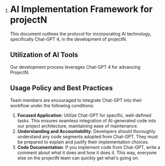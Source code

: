 1. # AI Implementation Framework for projectN

    This document outlines the protocol for incorporating AI technology, specifically Chat-GPT 4, in the development of projectN.

    ## Utilization of AI Tools

    Our development process leverages Chat-GPT 4 for advancing ProjectN.

    ## Usage Policy and Best Practices

    Team members are encouraged to integrate Chat-GPT into their workflow under the following conditions:

    1. **Focused Application**: Utilize Chat-GPT for specific, well-defined tasks. This ensures seamless integration of AI-generated code into our project architecture, maintaining ease of maintenance.
    2. **Understanding and Accountability**: Developers should thoroughly understand any code segments adopted from Chat-GPT. They must be prepared to explain and justify their implementation choices.
    3. **Code Documentation**: If you implement code from Chat-GPT, write a comment about what it does and how it does it. This way, everyone else on the projectN team can quickly get what's going on.

